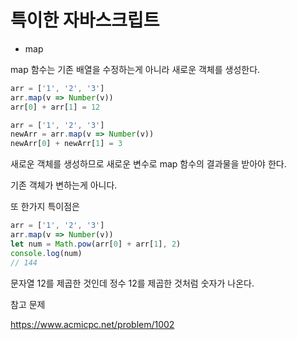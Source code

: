 # 특이한 자바스크립트

- map

map 함수는 기존 배열을 수정하는게 아니라 새로운 객체를 생성한다.

```javascript
arr = ['1', '2', '3']
arr.map(v => Number(v))
arr[0] + arr[1] = 12
```

```javascript
arr = ['1', '2', '3']
newArr = arr.map(v => Number(v))
newArr[0] + newArr[1] = 3
```

새로운 객체를 생성하므로 새로운 변수로 map 함수의 결과물을 받아야 한다.

기존 객체가 변하는게 아니다.



또 한가지 특이점은

```javascript
arr = ['1', '2', '3']
arr.map(v => Number(v))
let num = Math.pow(arr[0] + arr[1], 2)
console.log(num)
// 144
```

문자열 12를 제곱한 것인데 정수 12를 제곱한 것처럼 숫자가 나온다.



참고 문제

https://www.acmicpc.net/problem/1002

